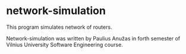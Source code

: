 # network-simulation
This program simulates network of routers.

Network-simulation was written by Paulius Anužas in forth semester of Vilnius University Software Engineering course.
